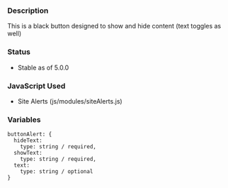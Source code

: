 ### Description
This is a black button designed to show and hide content (text toggles as well)

### Status
* Stable as of 5.0.0

### JavaScript Used
* Site Alerts (js/modules/siteAlerts.js)

### Variables
~~~
buttonAlert: {
  hideText:
    type: string / required,
  showText:
    type: string / required,
  text:
    type: string / optional
}
~~~
